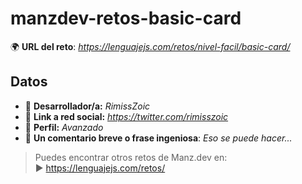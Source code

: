 # manzdev-retos-basic-card

🌍 **URL del reto**: *https://lenguajejs.com/retos/nivel-facil/basic-card/*

## Datos

- 🦄 **Desarrollador/a:** *RimissZoic*
- 🐇 **Link a red social:** *https://twitter.com/rimisszoic*
- 🦾 **Perfil:** *Avanzado*
- 💬 **Un comentario breve o frase ingeniosa**: *Eso se puede hacer...*

> Puedes encontrar otros retos de Manz.dev en: <br>▶ https://lenguajejs.com/retos/